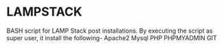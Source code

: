 # LAMPSTACK
BASH script for LAMP Stack post installations.
By executing the script as super user, it install the following-
Apache2
Mysql
PHP
PHPMYADMIN
GIT
